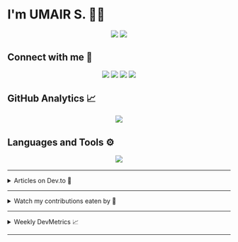 # I'm UMAIR S. 🧑‍💻

<p align="center">
	<a href="https://github.com/umairshabbir-83"
		><img
			src="https://komarev.com/ghpvc/?style=for-the-badge&username=umairshabbir-83"
	/></a>
	<a href="https://github.com/umairshabbir-83"
		><img
			src="https://wakatime.com/badge/user/921dd2f5-b40c-4c20-a684-53d03b4afbc7.svg?style=for-the-badge"
	/></a>
</p>

## Connect with me 🔗

<p align="center">
	<a href="https://facebook.com/umairshabbir.83"
		><img
			src="https://img.shields.io/badge/-Facebook-1877F2?logo=Facebook&logoColor=FFF&style=for-the-badge"
	/></a>
	<a href="https://instagram.com/umairshabbir.83"
		><img
			src="https://img.shields.io/badge/-Instagram-E4405F?logo=Instagram&logoColor=FFF&style=for-the-badge"
	/></a>
	<a href="https://linkedin.com/in/umairshabbir-83"
		><img
			src="https://img.shields.io/badge/-LinkedIn-0A66C2?logo=LinkedIn&logoColor=FFF&style=for-the-badge"
	/></a>
	<a href="https://twitter.com/umairshabbir_83"
		><img
			src="https://img.shields.io/badge/-Twitter-1DA1F2?logo=Twitter&logoColor=FFF&style=for-the-badge"
	/></a>
</p>

## GitHub Analytics 📈

<p align="center">
	<a href="https://github.com/umairshabbir-83"
		><img
			src="https://github-readme-streak-stats.herokuapp.com/?theme=dark&user=umairshabbir-83"
	/></a>
</p>

## Languages and Tools ⚙

<p align="center">
	<a href="https://github.com/umairshabbir-83"
		><img
			src="https://github-readme-stats-eight-theta.vercel.app/api/top-langs/?layout=compact&theme=dark&username=umairshabbir-83"
	/></a>
</p>

---

<details>
	<summary>Articles on Dev.to 📄</summary>

- [15+ Free Websites and Tools That Seems Illegal to Know!](https://dev.to/umairshabbir_83/15-free-websites-and-tools-that-seems-illegal-to-know-3kpp)
- [k-nearest neighbors algorithm (k-NN)](https://dev.to/umairshabbir_83/k-nearest-neighbors-algorithm-k-nn-46ml)
- [2021: Year in Review](https://dev.to/umairshabbir_83/2021-year-in-review-435p)

</details>

---

<details>
	<summary>Watch my contributions eaten by 🐍</summary>
	<p align="center">
		<a href="https://github.com/umairshabbir-83"
			><img
				src="https://github.com/umairshabbir-83/umairshabbir-83/blob/GIF/github-contribution-grid-snake-dark.svg"
		/></a>
	</p>
</details>

---

<details>
	<summary>Weekly DevMetrics 📈</summary>
<!--START_SECTION:waka-->

```txt
From: 16 April 2024 - To: 23 April 2024

Total Time: 9 hrs 28 mins

TypeScript     7 hrs 28 mins   ⣿⣿⣿⣿⣿⣿⣿⣿⣿⣿⣿⣿⣿⣿⣿⣿⣿⣿⣿⣶⣀⣀⣀⣀⣀   78.89 %
JSON           33 mins         ⣿⣦⣀⣀⣀⣀⣀⣀⣀⣀⣀⣀⣀⣀⣀⣀⣀⣀⣀⣀⣀⣀⣀⣀⣀   05.90 %
OpenEdge ABL   24 mins         ⣿⣄⣀⣀⣀⣀⣀⣀⣀⣀⣀⣀⣀⣀⣀⣀⣀⣀⣀⣀⣀⣀⣀⣀⣀   04.39 %
TeX            19 mins         ⣷⣀⣀⣀⣀⣀⣀⣀⣀⣀⣀⣀⣀⣀⣀⣀⣀⣀⣀⣀⣀⣀⣀⣀⣀   03.40 %
HTML           15 mins         ⣶⣀⣀⣀⣀⣀⣀⣀⣀⣀⣀⣀⣀⣀⣀⣀⣀⣀⣀⣀⣀⣀⣀⣀⣀   02.81 %
```

<!--END_SECTION:waka-->
</details>

---
